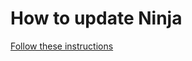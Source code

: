 # How to update Ninja

[Follow these instructions](https://github.com/szapp/Ninja/wiki/_howToUpdate)
